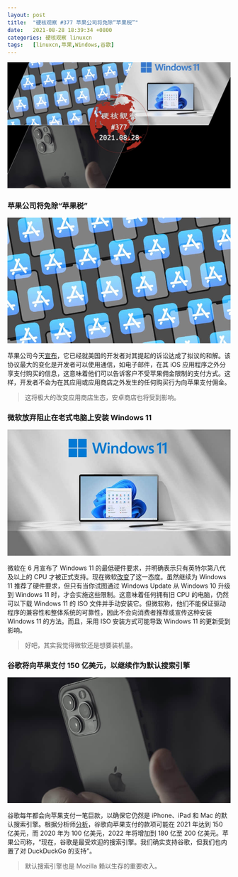 ```yaml
---
layout: post
title:	"硬核观察 #377 苹果公司将免除“苹果税”"
date:	2021-08-28 18:39:34 +0800 
categories:	硬核观察 linuxcn 
tags:	[linuxcn,苹果,Windows,谷歌]
---
```



![](/Asserts/Images/album/202108/28/183820mo5ej6t0uf06u6ne.jpg)


### 苹果公司将免除“苹果税”


![](/Asserts/Images/album/202108/28/183830bm5e5qzxvhehsia1.jpg)


苹果公司今天[宣布](https://techcrunch.com/2021/08/26/apple-will-now-let-app-store-developers-talk-to-their-customers-about-buying-direct/)，它已经就美国的开发者对其提起的诉讼达成了拟议的和解。该协议最大的变化是开发者可以使用通信，如电子邮件，在其 iOS 应用程序之外分享支付购买的信息，这意味着他们可以告诉客户不受苹果佣金限制的支付方式。这样，开发者不会为在其应用或应用商店之外发生的任何购买行为向苹果支付佣金。



> 
> 这将极大的改变应用商店生态，安卓商店也将受到影响。
> 
> 
> 


### 微软放弃阻止在老式电脑上安装 Windows 11


![](/Asserts/Images/album/202108/28/183851a772irggggqz1p7c.jpg)


微软在 6 月宣布了 Windows 11 的最低硬件要求，并明确表示只有英特尔第八代及以上的 CPU 才被正式支持。现在微软[改变](https://www.theverge.com/22644194/microsoft-windows-11-minimum-system-requirements-processors-changes)了这一态度。虽然继续为 Windows 11 推荐了硬件要求，但只有当你试图通过 Windows Update 从 Windows 10 升级到 Windows 11 时，才会实施这些限制。这意味着任何拥有旧 CPU 的电脑，仍然可以下载 Windows 11 的 ISO 文件并手动安装它。但微软称，他们不能保证驱动程序的兼容性和整体系统的可靠性，因此不会向消费者推荐或宣传这种安装 Windows 11 的方法。而且，采用 ISO 安装方式可能导致 Windows 11 的更新受到影响。



> 
> 好吧，其实我觉得微软还是想要装机量。
> 
> 
> 


### 谷歌将向苹果支付 150 亿美元，以继续作为默认搜索引擎


![](/Asserts/Images/album/202108/28/183910d9ttx21a5vvvs9l8.jpg)


谷歌每年都会向苹果支付一笔巨款，以确保它仍然是 iPhone、iPad 和 Mac 的默认搜索引擎。根据分析师[分析](https://9to5mac.com/2021/08/25/analysts-google-to-pay-apple-15-billion-to-remain-default-safari-search-engine-in-2021/)，谷歌向苹果支付的款项可能在 2021 年达到 150 亿美元，而 2020 年为 100 亿美元，2022 年将增加到 180 亿至 200 亿美元。苹果公司称，“现在，谷歌是最受欢迎的搜索引擎。我们确实支持谷歌，但我们也内置了对 DuckDuckGo 的支持”。



> 
> 默认搜索引擎也是 Mozilla 赖以生存的重要收入。
> 
> 
>
